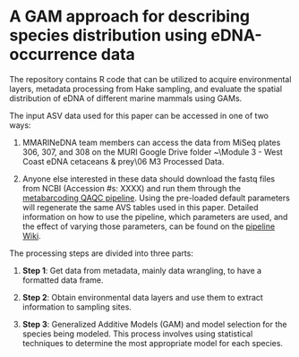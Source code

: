 # A GAM approach for describing species distribution using eDNA-occurrence data

The repository contains R code that can be utilized to acquire environmental layers, metadata processing from Hake sampling, and evaluate the spatial distribution of eDNA of different marine mammals using GAMs. 

The input ASV data used for this paper can be accessed in one of two ways:

1. MMARINeDNA team members can access the data from MiSeq plates 306, 307, and 308 on the MURI Google Drive folder ~\Module 3 - West Coast eDNA cetaceans & prey\06 M3 Processed Data.

2. Anyone else interested in these data should download the fastq files from NCBI (Accession #s: XXXX) and run them through the [metabarcoding QAQC pipeline](https://github.com/MMARINeDNA/metabarcoding_QAQC_pipeline). Using the pre-loaded default parameters will regenerate the same AVS tables used in this paper. Detailed information on how to use the pipeline, which parameters are used, and the effect of varying those parameters, can be found on the [pipeline Wiki](https://github.com/MMARINeDNA/metabarcoding_QAQC_pipeline/wiki).

The processing steps are divided into three parts:

1. **Step 1**: Get data from metadata, mainly data wrangling, to have a formatted data frame.

2. **Step 2**: Obtain environmental data layers and use them to extract information to sampling sites.

3. **Step 3**: Generalized Additive Models (GAM) and model selection for the species being modeled. This process involves using statistical techniques to determine the most appropriate model for each species.

